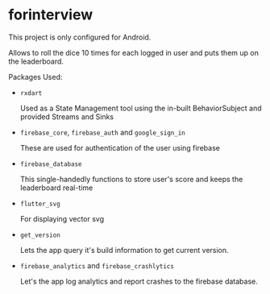 # forinterview

This project is only configured for Android.

Allows to roll the dice 10 times for each logged in user and puts them up on the leaderboard.

Packages Used:

 - `rxdart`
   
   Used as a State Management tool using the in-built BehaviorSubject
   and provided Streams and Sinks

 - `firebase_core`, `firebase_auth` and `google_sign_in`

    These are used for authentication of the user using firebase

 - `firebase_database`

    This single-handedly functions to store user's score and keeps the leaderboard real-time

 - `flutter_svg`

    For displaying vector svg

 - `get_version`

    Lets the app query it's build information to get current version.

 - `firebase_analytics` and `firebase_crashlytics`

    Let's the app log analytics and report crashes to the firebase database.
